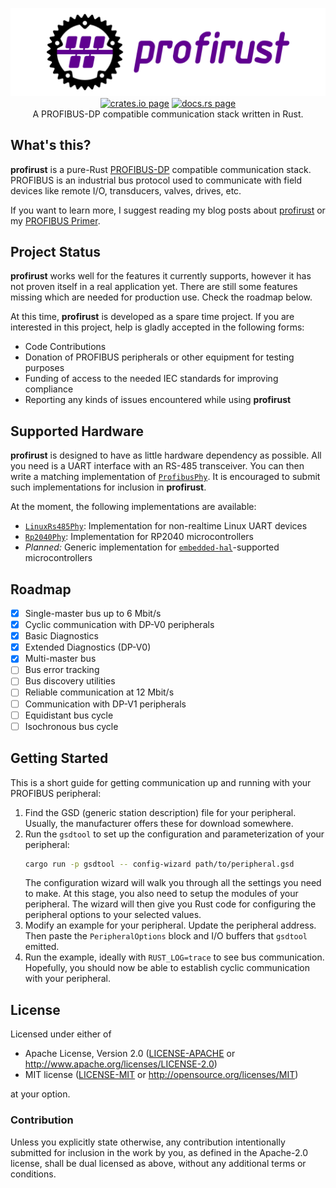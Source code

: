 <p align="center">
  <img src="img/logo-header.svg" alt="profirust"><br/>
  <a href="https://crates.io/crates/profirust"><img src="https://img.shields.io/crates/v/profirust.svg" alt="crates.io page" /></a>
  <a href="https://docs.rs/profirust/latest/profirust/"><img src="https://docs.rs/profirust/badge.svg" alt="docs.rs page" /></a>
  <br/>
  A PROFIBUS-DP compatible communication stack written in Rust.
</p>

## What's this?
**profirust** is a pure-Rust [PROFIBUS-DP] compatible communication stack.
PROFIBUS is an industrial bus protocol used to communicate with field devices
like remote I/O, transducers, valves, drives, etc.

If you want to learn more, I suggest reading my blog posts about
[profirust][blog-post] or my [PROFIBUS Primer][blog-profibus].

[blog-post]: https://blog.rahix.de/profirust/
[blog-profibus]: https://blog.rahix.de/profibus-primer/

## Project Status
**profirust** works well for the features it currently supports, however it has
not proven itself in a real application yet.  There are still some features
missing which are needed for production use.  Check the roadmap below.

At this time, **profirust** is developed as a spare time project.  If you are
interested in this project, help is gladly accepted in the following forms:

- Code Contributions
- Donation of PROFIBUS peripherals or other equipment for testing purposes
- Funding of access to the needed IEC standards for improving compliance
- Reporting any kinds of issues encountered while using **profirust**

## Supported Hardware
**profirust** is designed to have as little hardware dependency as possible.
All you need is a UART interface with an RS-485 transceiver.  You can then
write a matching implementation of [`ProfibusPhy`].  It is encouraged to submit
such implementations for inclusion in **profirust**.

At the moment, the following implementations are available:

- [`LinuxRs485Phy`]: Implementation for non-realtime Linux UART devices
- [`Rp2040Phy`]: Implementation for RP2040 microcontrollers
- _Planned:_ Generic implementation for [`embedded-hal`]-supported microcontrollers

[`ProfibusPhy`]: https://docs.rs/profirust/latest/profirust/phy/trait.ProfibusPhy.html
[`LinuxRs485Phy`]: https://docs.rs/profirust/latest/profirust/phy/struct.LinuxRs485Phy.html
[`Rp2040Phy`]: https://docs.rs/profirust/latest/profirust/phy/struct.Rp2040Phy.html
[`embedded-hal`]: https://github.com/rust-embedded/embedded-hal

## Roadmap
- [x] Single-master bus up to 6 Mbit/s
- [x] Cyclic communication with DP-V0 peripherals
- [x] Basic Diagnostics
- [x] Extended Diagnostics (DP-V0)
- [x] Multi-master bus
- [ ] Bus error tracking
- [ ] Bus discovery utilities
- [ ] Reliable communication at 12 Mbit/s
- [ ] Communication with DP-V1 peripherals
- [ ] Equidistant bus cycle
- [ ] Isochronous bus cycle

## Getting Started
This is a short guide for getting communication up and running with your
PROFIBUS peripheral:

1. Find the GSD (generic station description) file for your peripheral.
   Usually, the manufacturer offers these for download somewhere.
2. Run the `gsdtool` to set up the configuration and parameterization of your
   peripheral:
   ```bash
   cargo run -p gsdtool -- config-wizard path/to/peripheral.gsd
   ```
   The configuration wizard will walk you through all the settings you need to
   make.  At this stage, you also need to setup the modules of your peripheral.
   The wizard will then give you Rust code for configuring the peripheral
   options to your selected values.
3. Modify an example for your peripheral.  Update the peripheral address.  Then
   paste the `PeripheralOptions` block and I/O buffers that `gsdtool` emitted.
4. Run the example, ideally with `RUST_LOG=trace` to see bus communication.
   Hopefully, you should now be able to establish cyclic communication with
   your peripheral.

## License
Licensed under either of

- Apache License, Version 2.0 ([LICENSE-APACHE](LICENSE-APACHE) or
  <http://www.apache.org/licenses/LICENSE-2.0>)
- MIT license ([LICENSE-MIT](LICENSE-MIT) or
  <http://opensource.org/licenses/MIT>)

at your option.

### Contribution
Unless you explicitly state otherwise, any contribution intentionally submitted
for inclusion in the work by you, as defined in the Apache-2.0 license, shall
be dual licensed as above, without any additional terms or conditions.

[PROFIBUS-DP]: https://en.wikipedia.org/wiki/Profibus
